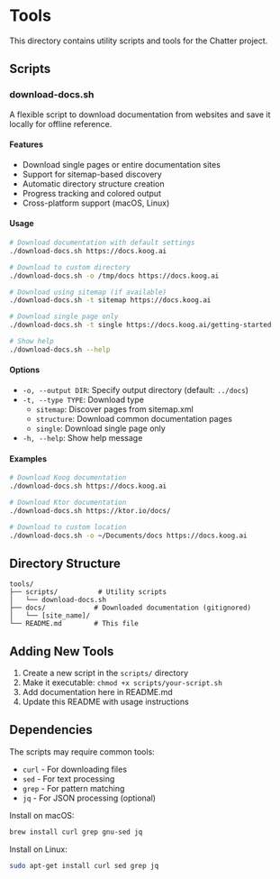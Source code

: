 # Tools

This directory contains utility scripts and tools for the Chatter project.

## Scripts

### download-docs.sh

A flexible script to download documentation from websites and save it locally for offline reference.

#### Features

- Download single pages or entire documentation sites
- Support for sitemap-based discovery
- Automatic directory structure creation
- Progress tracking and colored output
- Cross-platform support (macOS, Linux)

#### Usage

```bash
# Download documentation with default settings
./download-docs.sh https://docs.koog.ai

# Download to custom directory
./download-docs.sh -o /tmp/docs https://docs.koog.ai

# Download using sitemap (if available)
./download-docs.sh -t sitemap https://docs.koog.ai

# Download single page only
./download-docs.sh -t single https://docs.koog.ai/getting-started

# Show help
./download-docs.sh --help
```

#### Options

- `-o, --output DIR`: Specify output directory (default: `../docs`)
- `-t, --type TYPE`: Download type
  - `sitemap`: Discover pages from sitemap.xml
  - `structure`: Download common documentation pages
  - `single`: Download single page only
- `-h, --help`: Show help message

#### Examples

```bash
# Download Koog documentation
./download-docs.sh https://docs.koog.ai

# Download Ktor documentation
./download-docs.sh https://ktor.io/docs/

# Download to custom location
./download-docs.sh -o ~/Documents/docs https://docs.koog.ai
```

## Directory Structure

```
tools/
├── scripts/          # Utility scripts
│   └── download-docs.sh
├── docs/            # Downloaded documentation (gitignored)
│   └── [site_name]/
└── README.md        # This file
```

## Adding New Tools

1. Create a new script in the `scripts/` directory
2. Make it executable: `chmod +x scripts/your-script.sh`
3. Add documentation here in README.md
4. Update this README with usage instructions

## Dependencies

The scripts may require common tools:

- `curl` - For downloading files
- `sed` - For text processing
- `grep` - For pattern matching
- `jq` - For JSON processing (optional)

Install on macOS:
```bash
brew install curl grep gnu-sed jq
```

Install on Linux:
```bash
sudo apt-get install curl sed grep jq
```